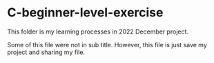 # C-beginner-level-exercise
This folder is my learning processes in 2022 December project.

Some of this file were not in sub title. However, this file is just save my project and sharing my file.
